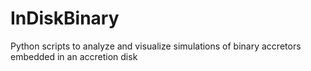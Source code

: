 # InDiskBinary

Python scripts to analyze and visualize simulations of binary accretors embedded in an accretion disk

